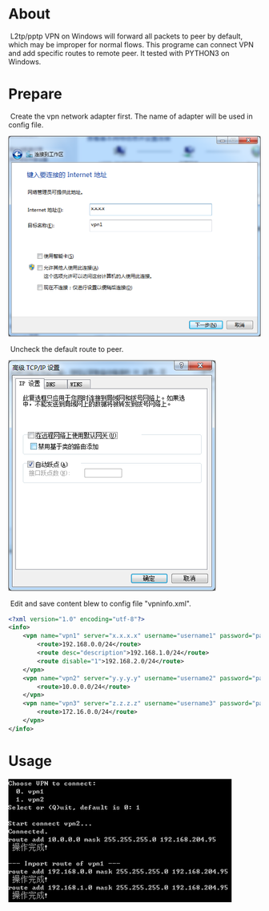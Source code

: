 # About

​	L2tp/pptp VPN on Windows will forward all packets to peer by default, which may be improper for normal flows. This programe can connect VPN and add specific routes to remote peer. It tested with PYTHON3 on Windows.

# Prepare

​	Create the vpn network adapter first. The name of adapter will be used in config file.

![](https://raw.githubusercontent.com/sseaky/public/dev/imgs/20190602164913.png)

​	Uncheck the default route to peer.

![](https://raw.githubusercontent.com/sseaky/public/dev/imgs/20190602165219.png)

​	Edit and save content blew to config file "vpninfo.xml".

```xml
<?xml version="1.0" encoding="utf-8"?>
<info>
    <vpn name="vpn1" server="x.x.x.x" username="username1" password="password1">
        <route>192.168.0.0/24</route>
        <route desc="description">192.168.1.0/24</route>
        <route disable="1">192.168.2.0/24</route>
    </vpn>
    <vpn name="vpn2" server="y.y.y.y" username="username2" password="password2" type="pptp" include_route='vpn1,vpn3'>
        <route>10.0.0.0/24</route>
    </vpn>
    <vpn name="vpn3" server="z.z.z.z" username="username3" password="password3" type="l2tp" disable="1">
        <route>172.16.0.0/24</route>
    </vpn>
</info>
```

# Usage

![](https://raw.githubusercontent.com/sseaky/public/dev/imgs/20190602170645.png)